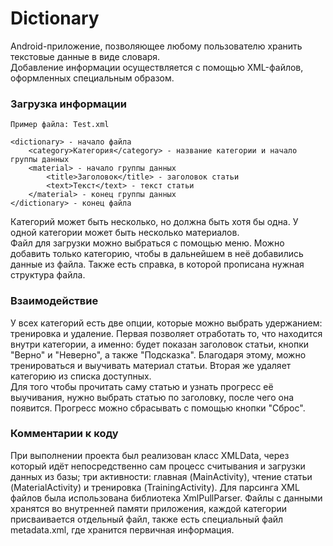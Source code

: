 # Dictionary
Android-приложение, позволяющее любому пользователю хранить текстовые
данные в виде словаря.  
Добавление информации осуществляется с помощью XML-файлов, оформленных
специальным образом. 
### Загрузка информации
```
Пример файла: Test.xml

<dictionary> - начало файла
    <category>Категория</category> - название категории и начало группы данных
    <material> - начало группы данных
        <title>Заголовок</title> - заголовок статьи
        <text>Текст</text> - текст статьи
    </material> - конец группы данных
</dictionary> - конец файла
```
Категорий может быть несколько, но должна быть хотя бы одна. У одной категории 
может быть несколько материалов.  
Файл для загрузки можно выбраться с помощью меню. Можно добавить только категорию, чтобы
в дальнейшем в неё добавились данные из файла. Также есть справка, в которой прописана 
нужная структура файла.


### Взаимодействие
У всех категорий есть две опции, которые можно выбрать удержанием: тренировка и удаление.
Первая позволяет отработать то, что находится внутри категории, а именно: будет показан заголовок
статьи, кнопки "Верно" и "Неверно", а также "Подсказка". Благодаря 
этому, можно тренироваться и выучивать материал статьи. Вторая же удаляет категорию из списка
доступных.  
Для того чтобы прочитать саму статью и узнать прогресс её выучивания, нужно выбрать статью по
заголовку, после чего она появится. Прогресс можно сбрасывать с помощью кнопки "Сброс".


### Комментарии к коду
При выполнении проекта был реализован класс XMLData, через который идёт непосредственно сам процесс
считывания и загрузки данных из базы; три активности: главная (MainActivity),
чтение статьи (MaterialActivity) и тренировка (TrainingActivity). Для парсинга XML 
файлов была использована библиотека XmlPullParser. Файлы с данными хранятся во внутренней
памяти приложения, каждой категории присваивается отдельный файл, также есть специальный
файл metadata.xml, где хранится первичная информация. 






